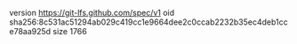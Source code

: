 version https://git-lfs.github.com/spec/v1
oid sha256:8c531ac51294ab029c419cc1e9664dee2c0ccab2232b35ec4deb1cce78aa925d
size 1766
